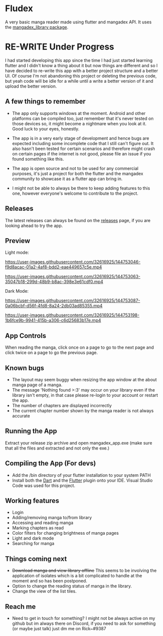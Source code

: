 # Fludex

A very basic manga reader made using flutter and mangadex API. It uses the [mangadex_library package](https://pub.dev/packages/mangadex_library).

# RE-WRITE Under Progress

I had started developing this app since the time I had just started learning flutter and I didn't know a thing about it but now things are different and so I have decided to re-write this app with a better project structure and a better UI. Of course I'm not abandoning this project or deleting the previous code, but yeah code will be idle for a while until a write a better version of it and upload the better version.

## A few things to remember

- The app only supports windows at the moment. Android and other platforms can be compiled too, just remember that it's never tested on those devices so, it might become a nightmare when you look at it. Good luck to your eyes, honestly.

- The app is in a very early stage of development and hence bugs are expected including some incomplete code that I still can't figure out. It also hasn't been tested for certain scenarios and therefore might crash on certain pages if the internet is not good, please file an issue if you found something like this.

- The app is open source and not to be used for any commercial purposes, it's just a project for both the flutter and the mangadex community to showcase it as a flutter app can bring in.

- I might not be able to always be there to keep adding features to this one, however everyone's welcome to contribute to the project.

## Releases

The latest releases can always be found on the [releases](https://github.com/Riktam-Santra/Fludex/releases) page, if you are looking ahead to try the app.

## Preview

Light mode:

https://user-images.githubusercontent.com/32616925/144753046-f9d8acac-01a2-4af8-bdd2-eae449657c5e.mp4

https://user-images.githubusercontent.com/32616925/144753063-35047b18-299d-48b9-b8ac-398e3e61cdf0.mp4

Dark Mode:

https://user-images.githubusercontent.com/32616925/144753087-0a06bcbf-d56f-4fd8-8a24-2db03ad85355.mp4

https://user-images.githubusercontent.com/32616925/144753198-1b6fce9b-9941-415b-a306-c6d25683b17e.mp4

## App Controls

When reading the manga, click once on a page to go to the next page and click twice on a page to go the previous page.

## Known bugs

- The layout may seem buggy when resizing the app window at the about manga page of a manga.
- The message 'Nothing found >:3' may occur on your library even if the library isn't empty, in that case please re-login to your account or restart the app.
- The number of chapters are displayed incorrectly
- The current chapter number shown by the manga reader is not always accurate

## Running the App

Extract your release zip archive and open mangadex_app.exe (make sure that all the files and extracted and not only the exe.)

## Compiling the App (For devs)

- Add the /bin directory of your flutter installation to your system PATH
- Install both the [Dart](https://marketplace.visualstudio.com/items?itemName=Dart-Code.dart-code) and the [Flutter](https://marketplace.visualstudio.com/items?itemName=Dart-Code.flutter) plugin onto your IDE. Visual Studio Code was used for this project.

## Working features

- Login
- Adding/removing manga to/from library
- Accessing and reading manga
- Marking chapters as read
- Color filters for changing brightness of manga pages
- Light and dark mode
- Searching for manga

## Things coming next

- ~~Download manga and view library offline~~ This seems to be involving the application of isolates which is a bit complicated to handle at the moment and so has been postponed.
- Option to change the reading status of manga in the library.
- Change the view of the list tiles.

## Reach me

- Need to get in touch for something? I might not be always active on my github but im always there on Discord, if you need to ask for something (or maybe just talk) just dm me on Rick~#9387
